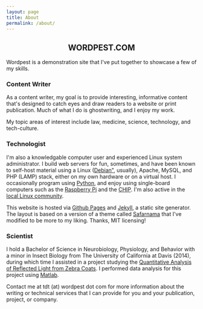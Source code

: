 ```yaml
---
layout: page
title: About
permalink: /about/
---
```


<div class="post-content">
<center>    <h2 class="sname-main">WORDPEST.COM</h2></center>
<p>Wordpest is a demonstration site that I've put together to showcase a few of my skills.</p>

<div class="writer writer-title">
<h3>Content Writer</h3>
</div>
<p>As a content writer, my goal is to provide interesting, informative content that's designed to
catch eyes and draw readers to a website or print publication. Much of what I do is ghostwriting, and
I enjoy my work. </p>

<p>My topic areas of interest include law, medicine, science, technology, and tech-culture.</p>



<div class="techno techno-title">
<h3>Technologist</h3>
</div>
<p>I'm also a knowledgable computer user and experienced Linux system administrator. I build web servers for fun, sometimes, and have been known to self-host
material using a Linux (<a href="https://www.debian.org/">Debian"</a>, usually), Apache, MySQL, and PHP (LAMP) stack, either on my own hardware or on a virtual host. 
I occasionally program using <a href="http://www.python.org">Python</a>, and enjoy using single-board computers such as the 
<a href="https://www.raspberrypi.org/">Raspberry Pi</a> and the <a href="https://getchip.com/">CHIP</a>. 
I'm also active in the <a href="http://www.lugod.org">local Linux community</a>.
</p>

<p>This website is hosted via <a href="https://pages.github.com/">Github Pages</a> and <a href="https://jekyllrb.com">Jekyll</a>, a static site
generator. The layout is based on a version of a theme called <a href="https://github.com/hemangsk/safarnama">Safarnama</a> that I've modified 
to be more to my liking. Thanks, MIT licensing!
</p>

<div class="science science-title">
<h3>Scientist</h3>
</div>
<p>I hold a Bachelor of Science in Neurobiology, Physiology, and Behavior with a minor in Insect Biology from 
The University of California at Davis (2014), during which time I assisted in a project studying the 
<a href="http://journals.plos.org/plosone/article?id=10.1371/journal.pone.0154504">Quantitative Analysis of Reflected Light from Zebra Coats</a>.
I performed data analysis for this project using <a href="https://www.mathworks.com/products/matlab.html">Matlab</a>. 
</p>
</div>


<p>Contact me at tdt (at) wordpest dot com for more information about the writing or technical services
that I can provide for you and your publication, project, or company. </p>

